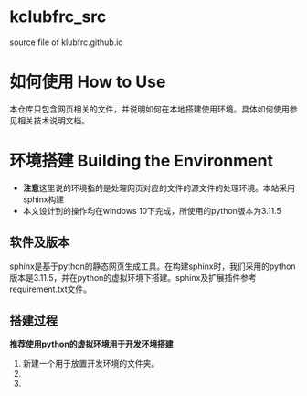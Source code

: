 # kclubfrc_src
source file of klubfrc.github.io
# 如何使用 How to Use
本仓库只包含网页相关的文件，并说明如何在本地搭建使用环境。具体如何使用参见相关技术说明文档。
# 环境搭建 Building the Environment
* **注意**这里说的环境指的是处理网页对应的文件的源文件的处理环境。本站采用sphinx构建
* 本文设计到的操作均在windows 10下完成，所使用的python版本为3.11.5
## 软件及版本
sphinx是基于python的静态网页生成工具。在构建sphinx时，我们采用的python版本是3.11.5，并在python的虚拟环境下搭建。sphinx及扩展插件参考requirement.txt文件。
## 搭建过程
**推荐使用python的虚拟环境用于开发环境搭建**
1. 新建一个用于放置开发环境的文件夹。
3. 
4. 
